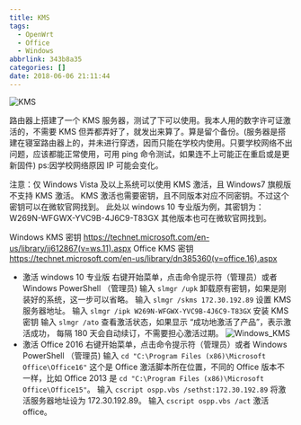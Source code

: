 ```yaml
---
title: KMS
tags:
  - OpenWrt
  - Office
  - Windows
abbrlink: 343b8a35
categories: []
date: 2018-06-06 21:11:44
---
```

![KMS](https://i.loli.net/2019/06/08/5cfb5cd807c3728109.jpg)
<!--more-->
路由器上搭建了一个 KMS 服务器，测试了下可以使用。我本人用的数字许可证激活的，不需要 KMS 但弄都弄好了，就发出来算了。算是留个备份。(服务器是搭建在寝室路由器上的，并未进行穿透，因而只能在学校内使用。只要学校网络不出问题，应该都能正常使用，可用 ping 命令测试，如果连不上可能正在重启或是更新固件) ps:因学校网络原因 IP 可能会变化。

注意：仅 Windows Vista 及以上系统可以使用 KMS 激活，且 Windows7 旗舰版 不支持 KMS 激活。
KMS 激活也需要密钥，且不同版本对应不同密钥。不过这个密钥可以在微软官网找到。
此处以 windows 10 专业版为例，其密钥为：W269N-WFGWX-YVC9B-4J6C9-T83GX
其他版本也可在微软官网找到。

Windows KMS 密钥 <https://technet.microsoft.com/en-us/library/jj612867(v=ws.11).aspx>
Office KMS 密钥 <https://technet.microsoft.com/en-us/library/dn385360(v=office.16).aspx>

- 激活 windows 10 专业版
    右键开始菜单，点击命令提示符（管理员）或者 Windows PowerShell （管理员)
    输入 `slmgr /upk` 卸载原有密钥，如果是刚装好的系统，这一步可以省略。
    输入 `slmgr /skms 172.30.192.89` 设置 KMS 服务器地址。
    输入 `slmgr /ipk W269N-WFGWX-YVC9B-4J6C9-T83GX` 安装 KMS 密钥
    输入 `slmgr /ato` 查看激活状态，如果显示 “成功地激活了产品”，表示激活成功，
    每隔 180 天会自动续订，不需要担心激活过期。
    ![Windows_KMS](https://i.loli.net/2019/06/08/5cfb5cfb264eb24023.jpg)
- 激活 Office 2016
    右键开始菜单，点击命令提示符（管理员）或者 Windows PowerShell （管理员)
    输入 `cd "C:\Program Files (x86)\Microsoft Office\Office16"` 这个是 Office 激活脚本所在位置，不同的 Office 版本不一样，比如 Office 2013 是 `cd "C:\Program Files (x86)\Microsoft Office\Office15"`。
    输入 `cscript ospp.vbs /sethst:172.30.192.89` 将激活服务器地址设为 172.30.192.89。
    输入 `cscript ospp.vbs /act` 激活 office。
